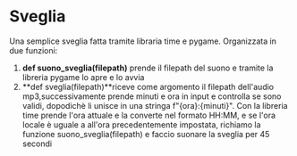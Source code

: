 # Sveglia
Una semplice sveglia fatta tramite libraria time e pygame.
Organizzata in due funzioni:
 1. **def suono_sveglia(filepath)** prende il filepath del suono e tramite la libreria pygame lo apre e lo avvia
 2. **def sveglia(filepath)**riceve come argomento il filepath dell'audio mp3,successivamente prende minuti e ora
      in input e controlla se sono validi, dopodichè li unisce in una stringa f"{ora}:{minuti}".
      Con la libreria time prende l'ora attuale e la converte nel formato HH:MM, e se l'ora locale è uguale a all'ora precedentemente
      impostata, richiamo la funzione suono_sveglia(filepath) e faccio suonare la sveglia per 45 secondi  
